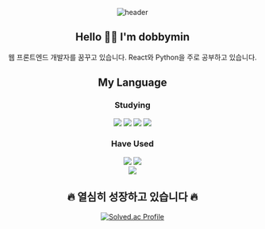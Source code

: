 <div align="center">
    
![header](https://capsule-render.vercel.app/api?type=egg&color=auto&height=250&section=header&text=dobbymin&fontSize=90)

## Hello 👋🏻 I'm dobbymin
웹 프론트엔드 개발자를 꿈꾸고 있습니다.
React와 Python을 주로 공부하고 있습니다.

## My Language

### Studying

<img src="https://img.shields.io/badge/HTML-E34F26?style=flat-square&logo=HTML5&logoColor=white"/>
<img src="https://img.shields.io/badge/CSS-1572B6?style=flat-square&logo=CSS3&logoColor=white"/>
<img src="https://img.shields.io/badge/JavaScript-F7DF1E?style=flat-square&logo=JavaScript&logoColor=white"/>
<img src="https://img.shields.io/badge/React-61DAFB?style=flat-square&logo=React&logoColor=white"/>


### Have Used

<img src="https://img.shields.io/badge/Python-3776AB?style=flat-square&logo=Python&logoColor=white"/>
<img src="https://img.shields.io/badge/C/C++-00599C?style=flat-square&logo=C&logoColor=white"/>
<br>
<img src="https://img.shields.io/badge/Git-F05032?style=flat-square&logo=Git&logoColor=white"/>
    
## 🔥 열심히 성장하고 있습니다 🔥

[![Solved.ac Profile](http://mazassumnida.wtf/api/v2/generate_badge?boj=dobbymin06)](https://solved.ac/dobbymin06/)


